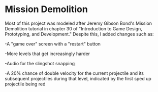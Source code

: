 # Mission Demolition
 
Most of this project was modeled after Jeremy Gibson Bond's Mission Demolition tutorial in chapter 30 of "Introduction to Game Design, Prototyping, and Development." Despite this, I added changes such as:

-A "game over" screen with a "restart" button

-More levels that get increasingly harder

-Audio for the slingshot snapping

-A 20% chance of double velocity for the current projectile and its subsequent projectiles during that level, indicated by the first sped up projectile being red
